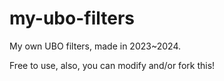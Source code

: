 # my-ubo-filters
My own UBO filters, made in 2023~2024.

Free to use, also, you can modify and/or fork this!
